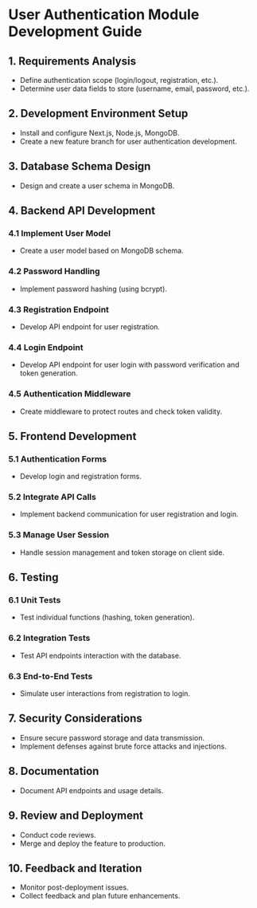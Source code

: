 
# User Authentication Module Development Guide

## 1. Requirements Analysis
- Define authentication scope (login/logout, registration, etc.).
- Determine user data fields to store (username, email, password, etc.).

## 2. Development Environment Setup
- Install and configure Next.js, Node.js, MongoDB.
- Create a new feature branch for user authentication development.

## 3. Database Schema Design
- Design and create a user schema in MongoDB.

## 4. Backend API Development
### 4.1 Implement User Model
- Create a user model based on MongoDB schema.
### 4.2 Password Handling
- Implement password hashing (using bcrypt).
### 4.3 Registration Endpoint
- Develop API endpoint for user registration.
### 4.4 Login Endpoint
- Develop API endpoint for user login with password verification and token generation.
### 4.5 Authentication Middleware
- Create middleware to protect routes and check token validity.

## 5. Frontend Development
### 5.1 Authentication Forms
- Develop login and registration forms.
### 5.2 Integrate API Calls
- Implement backend communication for user registration and login.
### 5.3 Manage User Session
- Handle session management and token storage on client side.

## 6. Testing
### 6.1 Unit Tests
- Test individual functions (hashing, token generation).
### 6.2 Integration Tests
- Test API endpoints interaction with the database.
### 6.3 End-to-End Tests
- Simulate user interactions from registration to login.

## 7. Security Considerations
- Ensure secure password storage and data transmission.
- Implement defenses against brute force attacks and injections.

## 8. Documentation
- Document API endpoints and usage details.

## 9. Review and Deployment
- Conduct code reviews.
- Merge and deploy the feature to production.

## 10. Feedback and Iteration
- Monitor post-deployment issues.
- Collect feedback and plan future enhancements.
